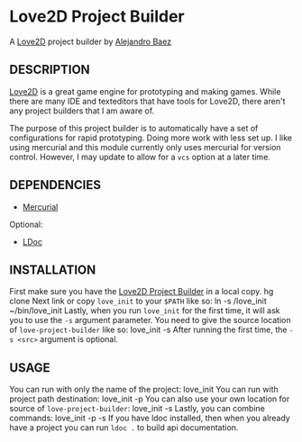 Love2D Project Builder
======================
A [Love2D](http://love2d.org/) project builder by [Alejandro Baez](https://twitter.com/a_baez)

## DESCRIPTION
[Love2D](http://love2d.org/) is a great game engine for prototyping and making
games. While there are many IDE and texteditors that have tools for Love2D,
there aren't any project builders that I am aware of.

The purpose of this project builder is to automatically have a set of
configurations for rapid prototyping. Doing more work with less set up. I like
using mercurial and this module currently only uses mercurial for
version control. However, I may update to allow for a `vcs` option at a
later time.

## DEPENDENCIES

*   [Mercurial](http://mercurial.selenic.com/)

Optional:
*   [LDoc](http://stevedonovan.github.io/ldoc/index.html)

## INSTALLATION
First make sure you have the [Love2D Project Builder](#) in a local copy.
    hg clone <love-project-builder> <your location>
Next link or copy `love_init` to your `$PATH` like so:
    ln -s <love-builder literal location>/love_init ~/bin/love_init
Lastly, when you run `love_init` for the first time, it will ask you to use the
`-s` argument parameter. You need to give the source location of
`love-project-builder` like so:
    love_init -s <love-project-builder>
After running the first time, the `-s <src>` argument is optional.

## USAGE
You can run with only the name of the project:
    love_init <name>
You can run with project path destination:
    love_init <name> -p <path>
You can also use your own location for source of `love-project-builder`:
    love_init <name> -s <src>
Lastly, you can combine commands:
    love_init <name> -p <path> -s <src>
If you have ldoc installed, then when you already have a project you can run
`ldoc .` to build api documentation.

